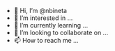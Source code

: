 - 👋 Hi, I’m @nbineta
- 👀 I’m interested in ...
- 🌱 I’m currently learning ...
- 💞️ I’m looking to collaborate on ...
- 📫 How to reach me ...

<!---
nbineta/nbineta is a ✨ special ✨ repository because its `README.md` (this file) appears on your GitHub profile.
You can click the Preview link to take a look at your changes.
--->
